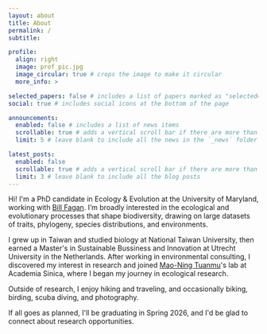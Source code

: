 ```yaml
---
layout: about
title: About
permalink: /
subtitle:

profile:
  align: right
  image: prof_pic.jpg
  image_circular: true # crops the image to make it circular
  more_info: >

selected_papers: false # includes a list of papers marked as "selected={true}"
social: true # includes social icons at the bottom of the page

announcements:
  enabled: false # includes a list of news items
  scrollable: true # adds a vertical scroll bar if there are more than 3 news items
  limit: 5 # leave blank to include all the news in the `_news` folder

latest_posts:
  enabled: false
  scrollable: true # adds a vertical scroll bar if there are more than 3 new posts items
  limit: 3 # leave blank to include all the blog posts
---
```


Hi! I'm a PhD candidate in Ecology & Evolution at the University of Maryland, working with [Bill Fagan](https://biology.umd.edu/people/william-fagan). I’m broadly interested in the ecological and evolutionary processes that shape biodiversity, drawing on large datasets of traits, phylogeny, species distributions, and environments.

I grew up in Taiwan and studied biology at National Taiwan University, then earned a Master's in Sustainable Bussiness and Innovation at Utrecht University in the Netherlands. After working in environmental consulting, I discovered my interest in research and joined [Mao-Ning Tuanmu](https://biodiv.tw/pi-Mao-Ning_Tuanmu)'s lab at Academia Sinica, where I began my journey in ecological research.

Outside of research, I enjoy hiking and traveling, and occasionally biking, birding, scuba diving, and photography.

If all goes as planned, I'll be graduating in Spring 2026, and I'd be glad to connect about research opportunities.

